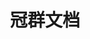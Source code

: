 ﻿---
id: 113
title: "冠群文档"
weight: 113
version: "1.0.2108.20"
updateTime: "2021-12-29T12:06:26"
debName: "http://113.24.212.22:8090/upload/file/greader_1.0.2108.20_loongnix_loongarch64.deb"
debSize: "68.7 MB"
command: "/opt/cssca/greader/greader %F"
---
